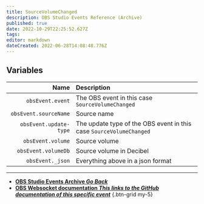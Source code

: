 ```yaml
---
title: SourceVolumeChanged
description: OBS Studio Events Reference (Archive)
published: true
date: 2022-10-29T22:25:52.627Z
tags: 
editor: markdown
dateCreated: 2022-06-28T14:08:48.776Z
---
```


## Variables

Name | Description
----:|:------------
`obsEvent.event` | The OBS event in this case `SourceVolumeChanged`
`obsEvent.sourceName` | Source name
`obsEvent.update-type` | The update type of the OBS event in this case `SourceVolumeChanged`
`obsEvent.volume` | Source volume
`obsEvent.volumeDb` | Source volume in Decibel
`obsEvent._json` | Everything above in a json format

---

- [<i class="mdi mdi-chevron-left"></i>**OBS Studio Events Archive *Go Back***](/Broadcasters/OBS/Archive/Events)
- [<i class="mdi mdi-github"></i> **OBS Websocket documentation *This links to the GitHub documentation of this specific event***](https://github.com/obsproject/obs-websocket/blob/4.x-current/docs/generated/protocol.md#sourcevolumechanged)
{.btn-grid my-5}
